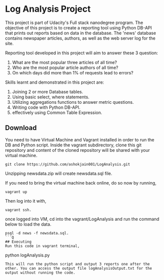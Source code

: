 Log Analysis Project
====================
This project is part of Udacity's Full stack nanodegree program.
The objective of this project is to create a reporting tool using Python DB-API that prints out reports based on data in the database.
The 'news' database contains newspaper articles, authors, as well as the web server log for the site.

Reporting tool developed in this project will aim to answer these 3 question:
1. What are the most popular three articles of all time?
2. Who are the most popular article authors of all time?
3. On which days did more than 1% of requests lead to errors?

Skills learnt and demonstrated in this project are:
1. Joining 2 or more Database tables.
2. Using basic select, where statements.
3. Utilizing aggregations functions to answer metric questions.
4. Writing code with Python DB-API.
5. effectively using Common Table Expression.

## Download
You need to have Virtual Machine and Vagrant installed in order to run the DB and Python script.
Inside the vagrant subdirectory, clone this git repository and content of the cloned repository will be shared with your virtual machine.
```
git clone https://github.com/ashokjain001/LogAnalysis.git
```
 Unzipping newsdata.zip will create newsdata.sql file.

If you need to bring the virtual machine back online, do so now by running,
```
vagrant up
 ```
 Then log into it with,
 ```
 vagrant ssh.
 ```
 once logged into VM, cd into the vagrant/LogAnalysis
and run the command below to load the data.
```
psql -d news -f newsdata.sql.
```Q
## Executing
Run this code in vagrant terminal,
```
python logAnalysis.py
```
This will run the python script and output 3 reports one after the other. You can access the output file logAnalysisOutput.txt for the output without running the code.